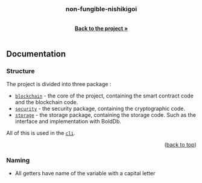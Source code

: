 <h3 align="center">non-fungible-nishikigoi</h3>
  <p align="center">
    <br />
    <a href="https://github.com/LeoAda/non-fungible-nishikigoi"><strong>Back to the project »</strong></a>
    <br />
    <br />
  </p>
</div>

## Documentation

### Structure

The project is divided into three package :
* [`blockchain`](pkg/blockchain/README.md) - the core of the project, containing the smart contract code and the blockchain code.
* [`security`](pkg/security/README.md) - the security package, containing the cryptographic code.
* [`storage`](pkg/storage/README.md) - the storage package, containing the storage code. Such as the interface and implementation with BoldDb.

All of this is used in the [`cli`](cmd/cli/README.md).

<p align="right">(<a href="#readme-top">back to top</a>)</p>

### Naming

* All getters have name of the variable with a capital letter